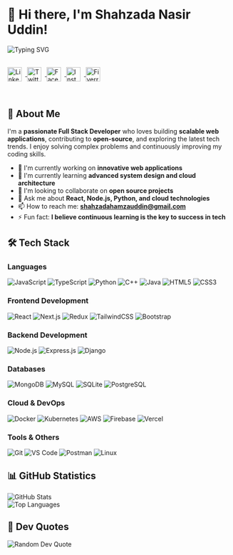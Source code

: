 # 👋 Hi there, I'm Shahzada Nasir Uddin!  
<div align="left">   
  <img src="https://readme-typing-svg.herokuapp.com?font=Fira+Code&pause=1000&color=2196F3&center=false&vCenter=true&width=435&lines=Full+Stack+Developer;Front+End+Developer;Back+End+Developer;Open+Source+Enthusiast;Problem+Solver;Tech+Explorer" alt="Typing SVG" /> 
</div>  

<br/>  

<p align="left">   
  <a href="https://linkedin.com/in/shahzadanasiruddin" target="_blank" title="LinkedIn">     
    <img src="https://upload.wikimedia.org/wikipedia/commons/c/ca/LinkedIn_logo_initials.png" alt="LinkedIn" height="32" style="vertical-align: middle; margin-right: 8px;"/>   
  </a>   
  <a href="https://twitter.com/shahzadanasiruddin" target="_blank" title="Twitter">     
    <img src="https://upload.wikimedia.org/wikipedia/commons/6/6f/Logo_of_Twitter.svg" alt="Twitter" height="32" style="vertical-align: middle; margin-right: 8px;"/>   
  </a>   
  <a href="https://www.facebook.com/shahzada.nasir.uddin" target="_blank" title="Facebook">     
    <img src="https://upload.wikimedia.org/wikipedia/commons/5/51/Facebook_f_logo_%282019%29.svg" alt="Facebook" height="32" style="vertical-align: middle; margin-right: 8px;"/>   
  </a>   
  <a href="https://instagram.com/shahzada.nasir.uddin" target="_blank" title="Instagram">     
    <img src="https://upload.wikimedia.org/wikipedia/commons/a/a5/Instagram_icon.png" alt="Instagram" height="32" style="vertical-align: middle; margin-right: 8px;"/>   
  </a>   
  <a href="https://www.fiverr.com/users/shahzadanasir/" target="_blank" title="Fiverr">     
    <img src="https://cdn.worldvectorlogo.com/logos/fiverr-1.svg" alt="Fiverr" height="32" style="vertical-align: middle;"/>   
  </a> 
</p>  

<br/>  

## 🚀 About Me  
I'm a **passionate Full Stack Developer** who loves building **scalable web applications**, contributing to **open-source**, and exploring the latest tech trends. I enjoy solving complex problems and continuously improving my coding skills.  

- 🔭 I'm currently working on **innovative web applications**  
- 🌱 I'm currently learning **advanced system design and cloud architecture**  
- 👯 I'm looking to collaborate on **open source projects**  
- 💬 Ask me about **React, Node.js, Python, and cloud technologies**  
- 📫 How to reach me: **shahzadahamzauddin@gmail.com**  
- ⚡ Fun fact: **I believe continuous learning is the key to success in tech**  

## 🛠️ Tech Stack  

### Languages  
<p align="left">   
  <img src="https://img.shields.io/badge/JavaScript-F7DF1E?style=for-the-badge&logo=javascript&logoColor=black" alt="JavaScript" />   
  <img src="https://img.shields.io/badge/TypeScript-007ACC?style=for-the-badge&logo=typescript&logoColor=white" alt="TypeScript" />   
  <img src="https://img.shields.io/badge/Python-3776AB?style=for-the-badge&logo=python&logoColor=white" alt="Python" />   
  <img src="https://img.shields.io/badge/C++-00599C?style=for-the-badge&logo=c%2B%2B&logoColor=white" alt="C++" />   
  <img src="https://img.shields.io/badge/Java-ED8B00?style=for-the-badge&logo=openjdk&logoColor=white" alt="Java" />   
  <img src="https://img.shields.io/badge/HTML5-E34F26?style=for-the-badge&logo=html5&logoColor=white" alt="HTML5" />   
  <img src="https://img.shields.io/badge/CSS3-1572B6?style=for-the-badge&logo=css3&logoColor=white" alt="CSS3" /> 
</p>  

### Frontend Development  
<p align="left">   
  <img src="https://img.shields.io/badge/React-61DAFB?style=for-the-badge&logo=react&logoColor=black" alt="React" />   
  <img src="https://img.shields.io/badge/Next.js-000000?style=for-the-badge&logo=nextdotjs&logoColor=white" alt="Next.js" />   
  <img src="https://img.shields.io/badge/Redux-764ABC?style=for-the-badge&logo=redux&logoColor=white" alt="Redux" />   
  <img src="https://img.shields.io/badge/TailwindCSS-06B6D4?style=for-the-badge&logo=tailwindcss&logoColor=white" alt="TailwindCSS" />   
  <img src="https://img.shields.io/badge/Bootstrap-7952B3?style=for-the-badge&logo=bootstrap&logoColor=white" alt="Bootstrap" /> 
</p>  

### Backend Development  
<p align="left">   
  <img src="https://img.shields.io/badge/Node.js-339933?style=for-the-badge&logo=nodedotjs&logoColor=white" alt="Node.js" />   
  <img src="https://img.shields.io/badge/Express.js-000000?style=for-the-badge&logo=express&logoColor=white" alt="Express.js" />   
  <img src="https://img.shields.io/badge/Django-092E20?style=for-the-badge&logo=django&logoColor=white" alt="Django" /> 
</p>  

### Databases  
<p align="left">   
  <img src="https://img.shields.io/badge/MongoDB-47A248?style=for-the-badge&logo=mongodb&logoColor=white" alt="MongoDB" />   
  <img src="https://img.shields.io/badge/MySQL-4479A1?style=for-the-badge&logo=mysql&logoColor=white" alt="MySQL" />   
  <img src="https://img.shields.io/badge/SQLite-003B57?style=for-the-badge&logo=sqlite&logoColor=white" alt="SQLite" />   
  <img src="https://img.shields.io/badge/PostgreSQL-336791?style=for-the-badge&logo=postgresql&logoColor=white" alt="PostgreSQL" /> 
</p>  

### Cloud & DevOps  
<p align="left">   
  <img src="https://img.shields.io/badge/Docker-2496ED?style=for-the-badge&logo=docker&logoColor=white" alt="Docker" />   
  <img src="https://img.shields.io/badge/Kubernetes-326CE5?style=for-the-badge&logo=kubernetes&logoColor=white" alt="Kubernetes" />   
  <img src="https://img.shields.io/badge/AWS-FF9900?style=for-the-badge&logo=amazonaws&logoColor=white" alt="AWS" />   
  <img src="https://img.shields.io/badge/Firebase-FFCA28?style=for-the-badge&logo=firebase&logoColor=black" alt="Firebase" />   
  <img src="https://img.shields.io/badge/Vercel-000000?style=for-the-badge&logo=vercel&logoColor=white" alt="Vercel" /> 
</p>  

### Tools & Others  
<p align="left">   
  <img src="https://img.shields.io/badge/Git-F05032?style=for-the-badge&logo=git&logoColor=white" alt="Git" />   
  <img src="https://img.shields.io/badge/VS%20Code-007ACC?style=for-the-badge&logo=visualstudiocode&logoColor=white" alt="VS Code" />   
  <img src="https://img.shields.io/badge/Postman-FF6C37?style=for-the-badge&logo=postman&logoColor=white" alt="Postman" />   
  <img src="https://img.shields.io/badge/Linux-FCC624?style=for-the-badge&logo=linux&logoColor=black" alt="Linux" /> 
</p>  

## 📊 GitHub Statistics  
<div align="left">   
  <img src="https://github-readme-stats.vercel.app/api?username=shahzadanasiruddin&show_icons=true&theme=dark&hide_border=false&count_private=true" alt="GitHub Stats" /> 
</div>  

<div align="left">   
  <img src="https://github-readme-stats.vercel.app/api/top-langs/?username=shahzadanasiruddin&theme=dark&hide_border=false&layout=compact" alt="Top Languages" /> 
</div>  

## 💬 Dev Quotes  
<div align="left">   
  <img src="https://quotes-github-readme.vercel.app/api?type=horizontal&theme=tokyonight" alt="Random Dev Quote" /> 
</div>
